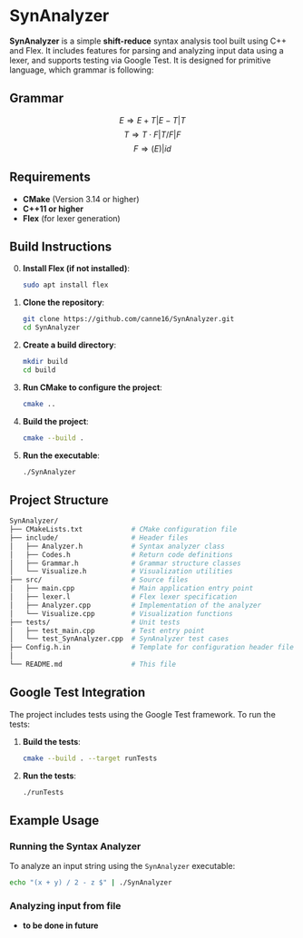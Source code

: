 
# SynAnalyzer

**SynAnalyzer** is a simple **shift-reduce** syntax analysis tool built using C++ and Flex. It includes features for parsing and analyzing input data using a lexer, and supports testing via Google Test. It is designed for primitive language, which grammar is following:

## Grammar

$$ E \Rightarrow E+T | E-T | T $$
$$ T \Rightarrow T\cdot F | T/F | F $$
$$ F \Rightarrow (E) | id $$

## Requirements

- **CMake** (Version 3.14 or higher)
- **C++11 or higher**
- **Flex** (for lexer generation)

## Build Instructions

0. **Install Flex (if not installed)**:

   ```bash
   sudo apt install flex
   ```

1. **Clone the repository**:

   ```bash
   git clone https://github.com/canne16/SynAnalyzer.git
   cd SynAnalyzer
   ```

2. **Create a build directory**:

   ```bash
   mkdir build
   cd build
   ```

3. **Run CMake to configure the project**:

   ```bash
   cmake ..
   ```

4. **Build the project**:

   ```bash
   cmake --build .
   ```

5. **Run the executable**:

   ```bash
   ./SynAnalyzer
   ```

## Project Structure

```bash
SynAnalyzer/
├── CMakeLists.txt            # CMake configuration file
├── include/                  # Header files
│   ├── Analyzer.h            # Syntax analyzer class
│   ├── Codes.h               # Return code definitions
│   ├── Grammar.h             # Grammar structure classes
│   └── Visualize.h           # Visualization utilities
├── src/                      # Source files
│   ├── main.cpp              # Main application entry point
│   ├── lexer.l               # Flex lexer specification
│   ├── Analyzer.cpp          # Implementation of the analyzer
│   └── Visualize.cpp         # Visualization functions
├── tests/                    # Unit tests
│   ├── test_main.cpp         # Test entry point
│   └── test_SynAnalyzer.cpp  # SynAnalyzer test cases
├── Config.h.in               # Template for configuration header file
│
└── README.md                 # This file
```

## Google Test Integration

The project includes tests using the Google Test framework. To run the tests:

1. **Build the tests**:

   ```bash
   cmake --build . --target runTests
   ```

2. **Run the tests**:

   ```bash
   ./runTests
   ```

## Example Usage

### Running the Syntax Analyzer

To analyze an input string using the `SynAnalyzer` executable:

```bash
echo "(x + y) / 2 - z $" | ./SynAnalyzer
```

### Analyzing input from file

- **to be done in future**
